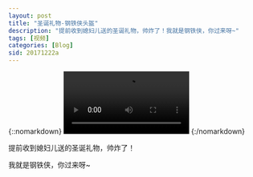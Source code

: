 ```yaml
---
layout: post
title: "圣诞礼物-钢铁侠头盔"
description: "提前收到媳妇儿送的圣诞礼物，帅炸了！我就是钢铁侠，你过来呀~"
tags: [视频]
categories: [Blog]
sid: 20171222a
---
```


{::nomarkdown}
<video width=250 class="my-video" src="http://yorry.cn/video/638fbfbc346e7364148b3e3aa9fe45.MP4" controls="controls">您的浏览器不支持 video 标签。</video>
{:/nomarkdown}

提前收到媳妇儿送的圣诞礼物，帅炸了！

我就是钢铁侠，你过来呀~